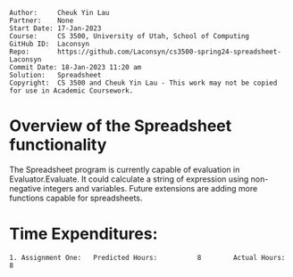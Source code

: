 ```
Author:     Cheuk Yin Lau
Partner:    None
Start Date: 17-Jan-2023
Course:     CS 3500, University of Utah, School of Computing
GitHub ID:  Laconsyn
Repo:       https://github.com/Laconsyn/cs3500-spring24-spreadsheet-Laconsyn
Commit Date: 18-Jan-2023 11:20 am
Solution:   Spreadsheet
Copyright:  CS 3500 and Cheuk Yin Lau - This work may not be copied for use in Academic Coursework.
```

# Overview of the Spreadsheet functionality

The Spreadsheet program is currently capable of evaluation in Evaluator.Evaluate. 
It could calculate a string of expression using non-negative integers and variables. 
Future extensions are adding more functions capable for spreadsheets. 

# Time Expenditures:

    1. Assignment One:   Predicted Hours:          8        Actual Hours:   8
